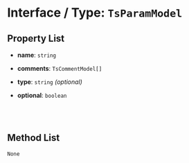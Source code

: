 # Interface / Type: `TsParamModel`

    

## Property List

- **name**: `string` 


- **comments**: `TsCommentModel[]` 


- **type**: `string` _(optional)_ 


- **optional**: `boolean` 


<br/>
<br/>

## Method List

`None`
